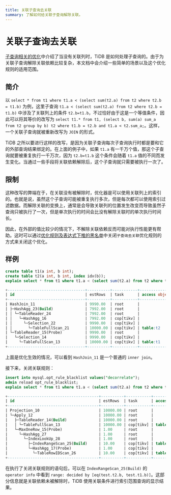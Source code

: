 ```yaml
---
title: 关联子查询去关联
summary: 了解如何给关联子查询解除关联。
---
```


# 关联子查询去关联

[子查询相关的优化](/subquery-optimization.md)中介绍了当没有关联列时，TiDB 是如何处理子查询的。由于为关联子查询解除关联依赖比较复杂，本文档中会介绍一些简单的场景以及这个优化规则的适用范围。

## 简介

以 `select * from t1 where t1.a < (select sum(t2.a) from t2 where t2.b = t1.b)` 为例，这里子查询 `t1.a < (select sum(t2.a) from t2 where t2.b = t1.b)` 中涉及了关联列上的条件 `t2.b=t1.b`，不过恰好由于这是一个等值条件，因此可以将其等价的改写为 `select t1.* from t1, (select b, sum(a) sum_a from t2 group by b) t2 where t1.b = t2.b and t1.a < t2.sum_a;`。这样，一个关联子查询就被重新改写为 `JOIN` 的形式。

TiDB 之所以要进行这样的改写，是因为关联子查询每次子查询执行时都是要和它的外部查询结果绑定的。在上面的例子中，如果 `t1.a` 有一千万个值，那这个子查询就要被重复执行一千万次，因为 `t2.b=t1.b` 这个条件会随着 `t1.a` 值的不同而发生变化。当通过一些手段将关联依赖解除后，这个子查询就只需要被执行一次了。

## 限制

这种改写的弊端在于，在关联没有被解除时，优化器是可以使用关联列上的索引的。也就是说，虽然这个子查询可能被重复执行多次，但是每次都可以使用索引过滤数据。而解除关联的变换上，通常是会导致关联列的位置发生改变而导致虽然子查询只被执行了一次，但是单次执行的时间会比没有解除关联时的单次执行时间长。

因此，在外部的值比较少的情况下，不解除关联依赖反而可能对执行性能更有帮助。这时可以通过[优化规则及表达式下推的黑名单](/blocklist-control-plan.md)中关闭`子查询去关联`优化规则的方式来关闭这个优化。

## 样例


```sql
create table t1(a int, b int);
create table t2(a int, b int, index idx(b));
explain select * from t1 where t1.a < (select sum(t2.a) from t2 where t2.b = t1.b);
```

```sql
+----------------------------------+----------+-----------+---------------+-----------------------------------------------------------------------------------------+
| id                               | estRows  | task      | access object | operator info                                                                           |
+----------------------------------+----------+-----------+---------------+-----------------------------------------------------------------------------------------+
| HashJoin_11                      | 9990.00  | root      |               | inner join, equal:[eq(test.t1.b, test.t2.b)], other cond:lt(cast(test.t1.a), Column#7)  |
| ├─HashAgg_23(Build)              | 7992.00  | root      |               | group by:test.t2.b, funcs:sum(Column#8)->Column#7, funcs:firstrow(test.t2.b)->test.t2.b |
| │ └─TableReader_24               | 7992.00  | root      |               | data:HashAgg_16                                                                         |
| │   └─HashAgg_16                 | 7992.00  | cop[tikv] |               | group by:test.t2.b, funcs:sum(test.t2.a)->Column#8                                      |
| │     └─Selection_22             | 9990.00  | cop[tikv] |               | not(isnull(test.t2.b))                                                                  |
| │       └─TableFullScan_21       | 10000.00 | cop[tikv] | table:t2      | keep order:false, stats:pseudo                                                          |
| └─TableReader_15(Probe)          | 9990.00  | root      |               | data:Selection_14                                                                       |
|   └─Selection_14                 | 9990.00  | cop[tikv] |               | not(isnull(test.t1.b))                                                                  |
|     └─TableFullScan_13           | 10000.00 | cop[tikv] | table:t1      | keep order:false, stats:pseudo                                                          |
+----------------------------------+----------+-----------+---------------+-----------------------------------------------------------------------------------------+

```

上面是优化生效的情况，可以看到 `HashJoin_11` 是一个普通的 `inner join`。

接下来，关闭关联规则：


```sql
insert into mysql.opt_rule_blacklist values("decorrelate");
admin reload opt_rule_blacklist;
explain select * from t1 where t1.a < (select sum(t2.a) from t2 where t2.b = t1.b);
```

```sql
+----------------------------------------+----------+-----------+------------------------+------------------------------------------------------------------------------+
| id                                     | estRows  | task      | access object          | operator info                                                                |
+----------------------------------------+----------+-----------+------------------------+------------------------------------------------------------------------------+
| Projection_10                          | 10000.00 | root      |                        | test.t1.a, test.t1.b                                                         |
| └─Apply_12                             | 10000.00 | root      |                        | CARTESIAN inner join, other cond:lt(cast(test.t1.a), Column#7)               |
|   ├─TableReader_14(Build)              | 10000.00 | root      |                        | data:TableFullScan_13                                                        |
|   │ └─TableFullScan_13                 | 10000.00 | cop[tikv] | table:t1               | keep order:false, stats:pseudo                                               |
|   └─MaxOneRow_15(Probe)                | 1.00     | root      |                        |                                                                              |
|     └─HashAgg_27                       | 1.00     | root      |                        | funcs:sum(Column#10)->Column#7                                               |
|       └─IndexLookUp_28                 | 1.00     | root      |                        |                                                                              |
|         ├─IndexRangeScan_25(Build)     | 10.00    | cop[tikv] | table:t2, index:idx(b) | range: decided by [eq(test.t2.b, test.t1.b)], keep order:false, stats:pseudo |
|         └─HashAgg_17(Probe)            | 1.00     | cop[tikv] |                        | funcs:sum(test.t2.a)->Column#10                                              |
|           └─TableRowIDScan_26          | 10.00    | cop[tikv] | table:t2               | keep order:false, stats:pseudo                                               |
+----------------------------------------+----------+-----------+------------------------+------------------------------------------------------------------------------+
```

在执行了关闭关联规则的语句后，可以在 `IndexRangeScan_25(Build)` 的 `operator info` 中看到 `range: decided by [eq(test.t2.b, test.t1.b)]`。这部分信息就是关联依赖未被解除时，TiDB 使用关联条件进行索引范围查询的显示结果。
